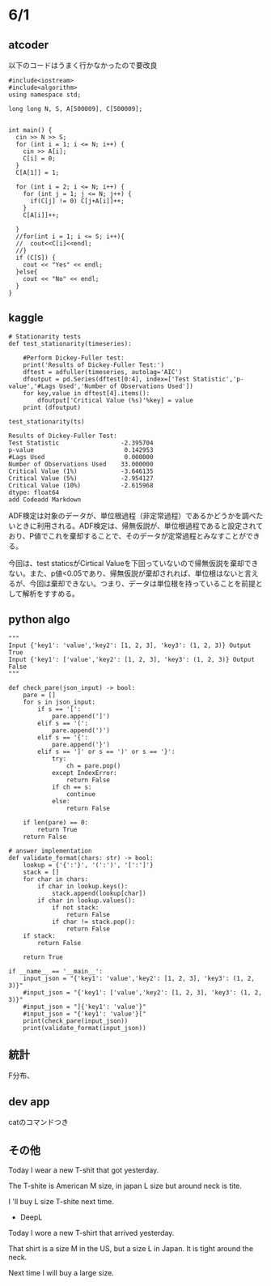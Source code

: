 # 6/1

## atcoder
以下のコードはうまく行かなかったので要改良

```
#include<iostream>
#include<algorithm>
using namespace std;

long long N, S, A[500009], C[500009];


int main() {
  cin >> N >> S;
  for (int i = 1; i <= N; i++) {
    cin >> A[i];
    C[i] = 0;
  }
  C[A[1]] = 1;
  
  for (int i = 2; i <= N; i++) {
    for (int j = 1; j <= N; j++) {
      if(C[j] != 0) C[j+A[i]]++;
    }
    C[A[i]]++;

  }
  //for(int i = 1; i <= S; i++){
  //  cout<<C[i]<<endl;
  //}
  if (C[S]) {
  	cout << "Yes" << endl;
  }else{
    cout << "No" << endl;
  }
}
```

## kaggle
```
# Stationarity tests
def test_stationarity(timeseries):
    
    #Perform Dickey-Fuller test:
    print('Results of Dickey-Fuller Test:')
    dftest = adfuller(timeseries, autolag='AIC')
    dfoutput = pd.Series(dftest[0:4], index=['Test Statistic','p-value','#Lags Used','Number of Observations Used'])
    for key,value in dftest[4].items():
        dfoutput['Critical Value (%s)'%key] = value
    print (dfoutput)

test_stationarity(ts)

Results of Dickey-Fuller Test:
Test Statistic                 -2.395704
p-value                         0.142953
#Lags Used                      0.000000
Number of Observations Used    33.000000
Critical Value (1%)            -3.646135
Critical Value (5%)            -2.954127
Critical Value (10%)           -2.615968
dtype: float64
add Codeadd Markdown
```
ADF検定は対象のデータが、単位根過程（非定常過程）であるかどうかを調べたいときに利用される。ADF検定は、帰無仮説が、単位根過程であると設定されており、P値でこれを棄却することで、そのデータが定常過程とみなすことができる。

今回は、test staticsがCirtical Valueを下回っていないので帰無仮説を棄却できない。また、p値<0.05であり、帰無仮説が棄却されれば、単位根はないと言えるが、今回は棄却できない。つまり、データは単位根を持っていることを前提として解析をすすめる。

## python algo

```
"""
Input {'key1': 'value','key2': [1, 2, 3], 'key3': (1, 2, 3)} Output True
Input {'key1': ['value','key2': [1, 2, 3], 'key3': (1, 2, 3)} Output False
"""

def check_pare(json_input) -> bool:
    pare = [] 
    for s in json_input:
        if s == '[':
            pare.append(']')
        elif s == '(':
            pare.append(')')
        elif s == '{':
            pare.append('}')
        elif s == ']' or s == ')' or s == '}':
            try:
                ch = pare.pop()
            except IndexError:
                return False
            if ch == s:
                continue
            else:
                return False

    if len(pare) == 0:
        return True
    return False

# answer implementation
def validate_format(chars: str) -> bool:
    lookup = {'{':'}', '(':')', '[':']'}
    stack = []
    for char in chars:
        if char in lookup.keys():
            stack.append(lookup[char])
        if char in lookup.values():
            if not stack:
                return False
            if char != stack.pop():
                return False
    if stack:
        return False

    return True

if __name__ == '__main__':
    input_json = "{'key1': 'value','key2': [1, 2, 3], 'key3': (1, 2, 3)}"
    #input_json = "{'key1': ['value','key2': [1, 2, 3], 'key3': (1, 2, 3)}"
    #input_json = "]{'key1': 'value'}"
    #input_json = "{'key1': 'value'}["
    print(check_pare(input_json))
    print(validate_format(input_json))

```

## 統計
F分布、

## dev app
catのコマンドつき

## その他
Today I wear a new T-shit that got yesterday.

The T-shite is American M size, in japan L size but around neck is tite.

I 'll buy L size T-shite next time.

- DeepL

Today I wore a new T-shirt that arrived yesterday.

That shirt is a size M in the US, but a size L in Japan. It is tight around the neck.

Next time I will buy a large size.
